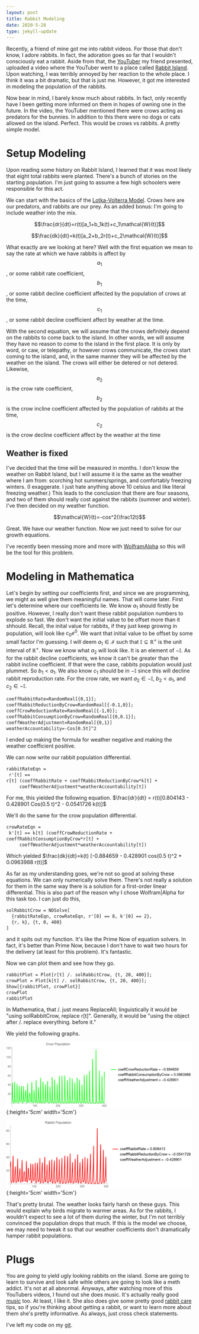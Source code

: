 ```yaml
---
layout: post
title: Rabbit Modeling
date: 2020-5-28
type: jekyll-update
---
```


Recently, a friend of mine got me into rabbit videos. For those that don't know, I adore rabbits.
In fact, the adoration goes so far that I wouldn't consciously eat a rabbit.
Aside from that, the [YouTuber][2] my friend presented, uploaded a video where the YouTuber went to a place called [Rabbit Island][3].
Upon watching, I was terribly annoyed by her reaction to the whole place. I think it was a bit dramatic,
but that is just me. However, it got me interested in modeling the population of the rabbits.

Now bear in mind, I barely know much about rabbits. In fact, only recently have I been getting more informed on them
in hopes of owning one in the future. 
In the video, the YouTuber mentioned there were crows acting as predators for the bunnies.
In addition to this there were no dogs or cats allowed on the island.
Perfect. This would be crows vs rabbits. A pretty simple model.

# Setup Modeling

Upon reading some history on Rabbit Island, I learned that it was most likely that eight total rabbits were planted.
There's a bunch of stories on the starting population.
I'm just going to assume a few high schoolers were responsible for this act.

We can start with the basics of the [Lotka-Volterra Model][1].
Crows here are our predators, and rabbits are our prey. As an added bonus: I'm going to include weather into the mix.

$$\frac{dr}{dt}=r(t)[a_1+b_1k(t)+c_1\mathcal{W}(t)]$$

$$\frac{dk}{dt}=k(t)[a_2+b_2r(t)+c_2\mathcal{W}(t)]$$

What exactly are we looking at here? 
Well with the first equation we mean to say the rate at which we have rabbits is affect by
$$a_1$$, or some rabbit rate coefficient,
$$b_1$$, or some rabbit decline coefficient affected by the population of crows at the time,
$$c_1$$, or some rabbit decline coefficient affect by weather at the time.

With the second equation, we will assume that the crows definitely depend on the rabbits to come back to the island.
In other words, we will assume they have no reason to come to the island in the first place.
It is only by word, or caw, or telepathy, or however crows communicate, the crows start coming to the island,
and, in the same manner they will be affected by the weather on the island.
The crows will either be detered or not detered. Likewise,
$$a_2$$ is the crow rate coefficient,
$$b_2$$ is the crow incline coefficient affected by the population of rabbits at the time,
$$c_2$$ is the crow decline coefficient affect by the weather at the time

## Weather is fixed
I've decided that the time will be measured in months. 
I don't know the weather on Rabbit Island, but I will assume it is the same as the weather where I am from:
scorching hot summers/springs, and comfortably freezing winters.
(I exaggerate. I just hate anything above 10 celsius and like literal freezing weather.)
This leads to the conclusion that there are four seasons,
and two of them should really cost against the rabbits (summer and winter).
I've then decided on my weather function.

$$\mathcal{W}(t)=-cos^2(\frac12t)$$

Great. We have our weather function. Now we just need to solve for our growth equations.

I've recently been messing more and more with [WolframAlpha][4] so this will be the tool for this problem.

# Modeling in Mathematica

Let's begin by setting our coefficients first, 
and since we are programming, we might as well give them meaningful names. That will come later.
First let's determine where our coefficients lie. We know $a_1$ should firstly be positive.
However, I really don't want these rabbit population numbers to explode so fast.
We don't want the initial value to be offset more than it shhould.
Recall, the inital value for rabbits, if they just keep growing in population, will look like $c_0e^0$.
We want that initial value to be offset by some small factor I'm guessing.
I will deem $a_1\in\mathcal{I}$ such that $\mathbb{I}\subseteq\mathbb{R^+}$ is the unit interval of $\mathbb{R^+}$.
Now we know what $a_2$ will look like. It is an element of $-\mathbb{I}$.
As for the rabbit decline coefficients, we know it can't be greater than the rabbit incline coefficient.
If that were the case, rabbits population would just plummet. So $b_1<a_1$.
We also know $c_1$ should be in $-\mathbb{I}$ since this will decline rabbit reproduction rate.
For the crow rate, we want $a_2\in-\mathbb{I}$, $b_2<a_1$, and $c_2\in-\mathbb{I}$.


```
coeffRabbitRate=RandomReal[{0,1}];
coeffRabbitReductionByCrow=RandomReal[{-0.1,0}];
coeffCrowReductionRate=RandomReal[{-1,0}];
coeffRabbitConsumptionByCrow=RandomReal[{0,0.1}];
coeffWeatherAdjustment=RandomReal[{0,1}]
weatherAccountability=-Cos[0.5t]^2
```
I ended up making the formula for weather negative and making the weather coefficient positive.

We can now write our rabbit population differential.

```
rabbitRateEqn = 
 r'[t] == 
r[t] (coeffRabbitRate + coeffRabbitReductionByCrow*k[t] + 
     coeffWeatherAdjustment*weatherAccountability[t])
```

For me, this yielded the following equation.
$\frac{dr}{dt} = r(t)[0.804143 - 0.428901 Cos(0.5 t)^2 - 0.0541726 k(t)]$

We'll do the same for the crow population differential.

```
crowRateEqn = 
 k'[t] == k[t] (coeffCrowReductionRate + coeffRabbitConsumptionByCrow*r[t] + 
     coeffWeatherAdjustment*weatherAccountability[t])
```
Which yielded
$\frac{dk}{dt}=k(t) [-0.884659 - 0.428901 cos(0.5 t)^2 + 0.0963988 r(t)]$

As far as my understanding goes, we're not so good at solving these equations. We can only numerically solve them.
There's not really a solution for them in the same way there is a solution for a first-order linear differential.
This is also part of the reason why I chose Wolfram|Alpha for this task too.
I can just do this,

```
solRabbitCrow = NDSolve[
  {rabbitRateEqn, crowRateEqn, r'[0] == 8, k'[0] == 2},
  {r, k}, {t, 0, 400}
]
```
and it spits out my function. It's like the Prime Now of equation solvers.
In fact, it's better than Prime Now, because I don't have to wait two hours for the delivery (at least for this problem).
It's fantastic.

Now we can plot them and see how they go.

```
rabbitPlot = Plot[r[t] /. solRabbitCrow, {t, 20, 400}];
crowPlot = Plot[k[t] /. solRabbitCrow, {t, 20, 400}];
Show[{rabbitPlot, crowPlot}]
crowPlot
rabbitPlot
```

In Mathematica, that /. just means ReplaceAll; linguistically it would be "using solRabbitCrow, replace r[t]".
Generally, it would be "using the object after /. replace everything. before it."

We yield the following graphs. 

![](../assets/img/plots/crow_plot.png){:height='5cm' width='5cm'}


![](../assets/img/plots/rabbit_plot.png){:height='5cm' width='5cm'}

That's pretty brutal. The weather looks fairly harsh on these guys.
This would explain why birds migrate to warmer areas.
As for the rabbits, I wouldn't expect to see a lot of them during the winter,
but I'm not terribly convinced the population drops that much.
If this is the model we choose, we may need to tweak it so that our weather coefficients don't dramatically hamper rabbit populations.

# Plugs
You are *going* to yield ugly looking rabbits on the island.
Some are going to learn to survive and look safe wihle others are going to look like a meth addict.
It's not at all abnormal.
Anyways, after watching more of this YouTubers videos, I found out she does music. It's actually really good [music][5] too.
At least, I like it. She also does give some pretty good [rabbit care][4] tips,
so if you're thinking about getting a rabbit, or want to learn more about them she's pretty informative.
As always, just cross check statements.

I've left my code on my [git].

[1]: https://en.wikipedia.org/wiki/Lotka%E2%80%93Volterra_equations
[2]: https://youtu.be/mP6LHPIW12M 
[3]: https://en.wikipedia.org/wiki/%C5%8Ckunoshima
[5]: https://www.youtube.com/channel/UCziEEv2DlnaaPYEa4jSqFjw
[4]: https://www.youtube.com/channel/UCUSfEor0VihlL4fMt-VlLgQ
[git]: https://github.com/aferios/
